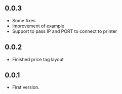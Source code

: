 ## 0.0.3

* Some fixes
* Improvement of example
* Support to pass IP and PORT to connect to printer

## 0.0.2

* Finished price tag layout

## 0.0.1

* First version.
